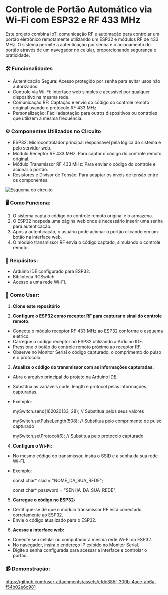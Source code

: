 # Controle de Portão Automático via Wi-Fi com ESP32 e RF 433 MHz

Este projeto combina IoT, comunicação RF e automação para controlar um portão eletrônico remotamente utilizando um ESP32 e módulos RF de 433 MHz. O sistema permite a autenticação por senha e o acionamento do portão através de um navegador no celular, proporcionando segurança e praticidade.


### 🛠️ Funcionalidades

- Autenticação Segura: Acesso protegido por senha para evitar usos não autorizados.
- Controle via Wi-Fi: Interface web simples e acessível por qualquer dispositivo na mesma rede.
- Comunicação RF: Captação e envio do código do controle remoto original usando o protocolo RF 433 MHz.
- Personalização: Fácil adaptação para outros dispositivos ou controles que utilizem a mesma frequência.

### ⚙️ Componentes Utilizados no Circuito

- ESP32: Microcontrolador principal responsável pela lógica do sistema e pelo servidor web.
- Módulo Receptor RF 433 MHz: Para captar o código do controle remoto original.
- Módulo Transmissor RF 433 MHz: Para enviar o código do controle e acionar o portão.
- Resistores e Divisor de Tensão: Para adaptar os níveis de tensão entre os componentes.

![Esquema do circuito](https://github.com/user-attachments/assets/16d6d56b-c266-4331-ae3f-e09edd78a1dd)

### 🖥️ Como Funciona:

1. O sistema capta o código do controle remoto original e o armazena.
2. O ESP32 hospeda uma página web onde é necessário inserir uma senha para autenticação.
3. Após a autenticação, o usuário pode acionar o portão clicando em um botão na interface web.
4. O módulo transmissor RF envia o código captado, simulando o controle remoto.


### 🧩 Requisitos:

- Arduino IDE configurado para ESP32.
- Biblioteca RCSwitch.
- Acesso a uma rede Wi-Fi.


### 🚀 Como Usar:

1. **Clone este repositório**

2. **Configure o ESP32 como receptor RF para capturar o sinal do controle remoto:**

- Conecte o módulo receptor RF 433 MHz ao ESP32 conforme o esquema elétrico.
- Carregue o código receptor no ESP32 utilizando a Arduino IDE.
- Pressione o botão do controle remoto próximo ao receptor RF.
- Observe no Monitor Serial o código capturado, o comprimento do pulso e o protocolo.

3. **Atualize o código do transmissor com as informações capturadas:**

- Abra o arquivo principal do projeto na Arduino IDE.
- Substitua as variáveis code, length e protocol pelas informações capturadas.

- Exemplo:

  mySwitch.send(162020133, 28); // Substitua pelos seus valores
  
  mySwitch.setPulseLength(508); // Substitua pelo comprimento de pulso capturado
  
  mySwitch.setProtocol(6); // Substitua pelo protocolo capturado

4. **Configure o Wi-Fi:**

- No mesmo código do transmissor, insira o SSID e a senha da sua rede Wi-Fi.
- Exemplo:

  const char* ssid = "NOME_DA_SUA_REDE";
   
  const char* password = "SENHA_DA_SUA_REDE";
  
5. **Carregue o código no ESP32:**

- Certifique-se de que o módulo transmissor RF está conectado corretamente ao ESP32.
- Envie o código atualizado para o ESP32.

6. **Acesse a interface web:**

- Conecte seu celular ou computador à mesma rede Wi-Fi do ESP32.
- No navegador, insira o endereço IP exibido no Monitor Serial.
- Digite a senha configurada para acessar a interface e controlar o portão.

### 📹 Demonstração:
https://github.com/user-attachments/assets/cfdc385f-300b-4ace-ab6a-f54b02e6c981
